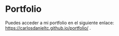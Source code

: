 # Portfolio

Puedes acceder a mi portfolio en el siguiente enlace: https://carlosdanieltc.github.io/portfolio/ .
